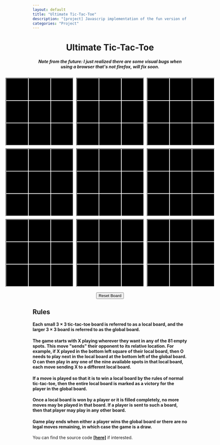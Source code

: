 ```yaml
---
layout: default
title: "Ultimate Tic-Tac-Toe"
description: "[project] Javascrip implementation of the fun version of Tic-Tac-Toe"
categories: "Project"
---
```


<style type="text/css">

:root {
	--big-square-size: 220px;
	--small-square-size: 71px;
	--font-size: 73px;
}

.macroBoard {
	display:grid;
	justify-content: center;	
	align-content: center;
	grid-template-columns: repeat(3,auto);
}


.microBoard {
width:var(--big-square-size);
height:var(--big-square-size);
background-color: black;
border: 5px solid white;
display: grid;
justify-content: center;
justify-items: center;
align-items: center;
grid-template-columns: repeat(3,auto);
}

.microBoard.x::before {
	content: "";
	display: block;
	width: calc(var(--big-square-size));
	height: calc((var(--big-square-size)/3));
	position: absolute;
	background-color: hotpink;
	border-radius: 50px;
	transform: rotate(45deg);
}

.microBoard.x::after{
	content: "";
	display: block;
	width: calc(var(--big-square-size));
	height: calc((var(--big-square-size)/3));
	position: absolute;
	background-color: hotpink;
	border-radius: 50px;
	transform: rotate(-45deg);
}


.microBoard.o::before{
	content: "";
	display: block;
	width: calc(var(--big-square-size) * .9);
	height: calc(var(--big-square-size) * .9);
	position: absolute;
	background-color: hotpink;
	border-radius: 50%;
}

.microBoard.o::after{
	content: "";
	display: block;
	width: calc(var(--big-square-size) * .5);
	height: calc(var(--big-square-size) * .5);
	position: absolute;
	background-color: black;
	border-radius: 50%;
}

.microBoard.draw::after{
	content: "";
	display: block;
	width: calc(var(--big-square-size) * .8);
	height: calc(var(--big-square-size) * .8);
	position: absolute;
	background-color: hotpink;
}


.cell {
	width:var(--small-square-size);
	height:var(--small-square-size);
	background-color: black;
	border: 1px solid white;
	display: flex;
	justify-content: center;
	align-items: center;
}

.cell.x::before,
.cell.x::after,
.cell.o::before{
	background-color: hotpink;
}

.cell.o::after{
	background-color: black;
}

.microBoard.xHover .cell:not(.x):not(.o):hover::before,
.microBoard.xHover .cell:not(.x):not(.o):hover::after{
	background-color: grey;
}

.microBoard.oHover .cell:not(.x):not(.o):hover::before{
	background-color: grey;
}

.microBoard.oHover .cell:not(.x):not(.o):hover::after{
	background-color: black;
}


.cell.x::before,
.cell.x::after,
.microBoard.xHover .cell:not(.x):not(.o):hover::before,
.microBoard.xHover .cell:not(.x):not(.o):hover::after{
	content: "";
	display: block;
	width: calc(var(--small-square-size));
	height: calc((var(--small-square-size)/3));
	position: absolute;
	border-radius: 50px;
}

.cell.x::before,
.microBoard.xHover .cell:not(.x):not(.o):hover::before{
	transform: rotate(45deg);
}

.cell.x::after,
.microBoard.xHover .cell:not(.x):not(.o):hover::after{
	transform: rotate(-45deg);
}


.cell.o::before,
.microBoard.oHover .cell:not(.x):not(.o):hover::before{
	content: "";
	display: block;
	width: calc(var(--small-square-size) * .9);
	height: calc(var(--small-square-size) * .9);
	position: absolute;
	border-radius: 50%;
}

.cell.o::after,
.microBoard.oHover .cell:not(.x):not(.o):hover::after{
	content: "";
	display: block;
	width: calc(var(--small-square-size) * .5);
	height: calc(var(--small-square-size) * .5);
	position: absolute;
	border-radius: 50%;
}

.resetButton {
	display: block;
	margin: 0 auto;
	cursor: pointer
	margin-bottom: 10px;
}

.restart {
	display: none;
	position: fixed;
	top: 0;
	left: 0;
	right: 0;
	bottom: 0;
	color: white;
	font-size: var(--font-size);
	background-color: black;
	opacity: .90;
	justify-content: center;
	align-items: center;
	flex-direction: column;
}

.restart.show {
	display: flex;
}
</style>

<title>Ultimate Tic-Tac-Toe - LostMyPlaintext</title>
<div class="well article">
	<h1 style="text-align: center;">Ultimate Tic-Tac-Toe</h1>
	<h5 style="text-align: center;">Note from the future: I just realized there are some visual bugs when using a browser that's not firefox, will fix soon.</h5>
</div>

<!-- Main Board  -->
<div class = "macroBoard" id = "macroBoard">
	<div class="microBoard" microBoard>
		<div class="cell" id="0" cell0></div>
		<div class="cell" id="0" cell0></div>
		<div class="cell" id="0" cell0></div>
		<div class="cell" id="0" cell0></div>
		<div class="cell" id="0" cell0></div>
		<div class="cell" id="0" cell0></div>
		<div class="cell" id="0" cell0></div>
		<div class="cell" id="0" cell0></div>
		<div class="cell" id="0" cell0></div>
	</div>			
	<div class="microBoard" microBoard>
		<div class="cell" id="1" cell1></div>
		<div class="cell" id="1" cell1></div>
		<div class="cell" id="1" cell1></div>
		<div class="cell" id="1" cell1></div>
		<div class="cell" id="1" cell1></div>
		<div class="cell" id="1" cell1></div>
		<div class="cell" id="1" cell1></div>
		<div class="cell" id="1" cell1></div>
		<div class="cell" id="1" cell1></div>
	</div>						
	<div class="microBoard" microBoard>
		<div class="cell" id="2" cell2></div>
		<div class="cell" id="2" cell2></div>
		<div class="cell" id="2" cell2></div>
		<div class="cell" id="2" cell2></div>
		<div class="cell" id="2" cell2></div>
		<div class="cell" id="2" cell2></div>
		<div class="cell" id="2" cell2></div>
		<div class="cell" id="2" cell2></div>
		<div class="cell" id="2" cell2></div>
	</div>			
	<div class="microBoard" microBoard>
		<div class="cell" id="3" cell3></div>
		<div class="cell" id="3" cell3></div>
		<div class="cell" id="3" cell3></div>
		<div class="cell" id="3" cell3></div>
		<div class="cell" id="3" cell3></div>
		<div class="cell" id="3" cell3></div>
		<div class="cell" id="3" cell3></div>
		<div class="cell" id="3" cell3></div>
		<div class="cell" id="3" cell3></div>
	</div>			
	<div class="microBoard" microBoard>
		<div class="cell" id="4" cell4></div>
		<div class="cell" id="4" cell4></div>
		<div class="cell" id="4" cell4></div>
		<div class="cell" id="4" cell4></div>
		<div class="cell" id="4" cell4></div>
		<div class="cell" id="4" cell4></div>
		<div class="cell" id="4" cell4></div>
		<div class="cell" id="4" cell4></div>
		<div class="cell" id="4" cell4></div>
	</div>			
	<div class="microBoard" microBoard>
		<div class="cell" id="5" cell5></div>
		<div class="cell" id="5" cell5></div>
		<div class="cell" id="5" cell5></div>
		<div class="cell" id="5" cell5></div>
		<div class="cell" id="5" cell5></div>
		<div class="cell" id="5" cell5></div>
		<div class="cell" id="5" cell5></div>
		<div class="cell" id="5" cell5></div>
		<div class="cell" id="5" cell5></div>
	</div>							
	<div class="microBoard" microBoard>
		<div class="cell" id="6" cell6></div>
		<div class="cell" id="6" cell6></div>
		<div class="cell" id="6" cell6></div>
		<div class="cell" id="6" cell6></div>
		<div class="cell" id="6" cell6></div>
		<div class="cell" id="6" cell6></div>
		<div class="cell" id="6" cell6></div>
		<div class="cell" id="6" cell6></div>
		<div class="cell" id="6" cell6></div>
	</div>			
	<div class="microBoard" microBoard>
		<div class="cell" id="7" cell7></div>
		<div class="cell" id="7" cell7></div>
		<div class="cell" id="7" cell7></div>
		<div class="cell" id="7" cell7></div>
		<div class="cell" id="7" cell7></div>
		<div class="cell" id="7" cell7></div>
		<div class="cell" id="7" cell7></div>
		<div class="cell" id="7" cell7></div>
		<div class="cell" id="7" cell7></div>
	</div>						
	<div class="microBoard" microBoard>
		<div class="cell" id="8" cell8></div>
		<div class="cell" id="8" cell8></div>
		<div class="cell" id="8" cell8></div>
		<div class="cell" id="8" cell8></div>
		<div class="cell" id="8" cell8></div>
		<div class="cell" id="8" cell8></div>
		<div class="cell" id="8" cell8></div>
		<div class="cell" id="8" cell8></div>
		<div class="cell" id="8" cell8></div>
	</div>			
</div>
<p></p>

<!-- Reset Button -->
<div>
	<button class="resetButton" id="resetButton">Reset Board</button>
</div>
<p></p>

<!-- Rules -->  
<div class="well article">
	<h2>Rules</h2>
	<h4>Each small 3 × 3 tic-tac-toe board is referred to as a local board, and the larger 3 × 3 board is referred to as the global board.</h4>
	<p></p>
	<h4>The game starts with X playing wherever they want in any of the 81 empty spots. This move "sends" their opponent to its relative location. For example, if X played in the bottom left square of their local board, then O needs to play next in the local board at the bottom left of the global board. O can then play in any one of the nine available spots in that local board, each move sending X to a different local board.</h4>
	<p></p>
	<h4>If a move is played so that it is to win a local board by the rules of normal tic-tac-toe, then the entire local board is marked as a victory for the player in the global board.</h4>
	<p></p>
	<h4>Once a local board is won by a player or it is filled completely, no more moves may be played in that board. If a player is sent to such a board, then that player may play in any other board.</h4>
	<p></p>
	<h4>Game play ends when either a player wins the global board or there are no legal moves remaining, in which case the game is a draw.</h4>
	<p></p>
	<p>You can find the source code <a href="https://github.com/0xA2/Ultimate-Tic-Tac-Toe"><b>[here]</b></a> if interested.</p>
</div>

<div class="restart" id="restart">
	<div message></div>
	<button id="exitButton">Play Again</button>
</div>

<script type="text/javascript">
	
const x = 'x'
const o = 'o'

// True if it's X's turn, false if it's O's turn
let xturn

const macroBoard = document.getElementById('macroBoard')

const microBoardElems = document.querySelectorAll('[microBoard]')

const cellElements0 = document.querySelectorAll('[cell0]')

const cellElements1 = document.querySelectorAll('[cell1]')

const cellElements2 = document.querySelectorAll('[cell2]')

const cellElements3 = document.querySelectorAll('[cell3]')

const cellElements4 = document.querySelectorAll('[cell4]')

const cellElements5 = document.querySelectorAll('[cell5]')

const cellElements6 = document.querySelectorAll('[cell6]')

const cellElements7 = document.querySelectorAll('[cell7]')

const cellElements8 = document.querySelectorAll('[cell8]')

const reset = document.getElementById('resetButton')

const winning = [
	[0,1,2],
	[3,4,5],
	[6,7,8],
	[0,3,6],
	[1,4,7],
	[2,5,8],
	[0,4,8],
	[2,4,6]
]

startGame()

reset.addEventListener('click', startGame)

function startGame(){
	xturn = true

	microBoardElems.forEach(microBoard => {
		microBoard.classList.remove(x)
		microBoard.classList.remove(o)
		microBoard.classList.remove('draw')
	})

	cellElements0.forEach(cell => {
		cell.classList.remove(x)
		cell.classList.remove(o)
		cell.addEventListener('click', handleClick, { once: true })
	})

	cellElements1.forEach(cell => {
		cell.classList.remove(x)
		cell.classList.remove(o)
		cell.addEventListener('click', handleClick, { once: true })
	})

	cellElements2.forEach(cell => {
		cell.classList.remove(x)
		cell.classList.remove(o)
		cell.addEventListener('click', handleClick, { once: true })
	})

	cellElements3.forEach(cell => {
		cell.classList.remove(x)
		cell.classList.remove(o)
		cell.addEventListener('click', handleClick, { once: true })
	})

	cellElements4.forEach(cell => {
		cell.classList.remove(x)
		cell.classList.remove(o)
		cell.addEventListener('click', handleClick, { once: true })
	})

	cellElements5.forEach(cell => {
		cell.classList.remove(x)
		cell.classList.remove(o)
		cell.addEventListener('click', handleClick, { once: true })
	})

	cellElements6.forEach(cell => {
		cell.classList.remove(x)
		cell.classList.remove(o)
		cell.addEventListener('click', handleClick, { once: true })
	})

	cellElements7.forEach(cell => {
		cell.classList.remove(x)
		cell.classList.remove(o)
		cell.addEventListener('click', handleClick, { once: true })
	})

	cellElements8.forEach(cell => {
		cell.classList.remove(x)
		cell.classList.remove(o)
		cell.addEventListener('click', handleClick, { once: true })
	})

	setHover()
}

function handleClick(e){

	const curCell = e.target
	const curMark = getCurMark()
	let flag = false
	if ( !microBoardElems[curCell.id].classList.contains(x) && !microBoardElems[curCell.id].classList.contains(o) && !microBoardElems[curCell.id].classList.contains('draw')){
		placeMark(curCell, curMark)
		flag = true
	}

	if (checkMicroWin(curCell,curMark)){
		switch(curCell.id){
			case '0':
				cellElements0.forEach(cell => {
					cell.classList.remove(x);
					cell.classList.remove(o);
				})
			break;
			case '1':
				cellElements1.forEach(cell => {
					cell.classList.remove(x);
					cell.classList.remove(o);
				})
			break;
			case '2':
				cellElements2.forEach(cell => {
					cell.classList.remove(x);
					cell.classList.remove(o);
				})
			break;
			case '3':
				cellElements3.forEach(cell => {
					cell.classList.remove(x);
					cell.classList.remove(o);
				})
			break;
			case '4':
				cellElements4.forEach(cell => {
					cell.classList.remove(x);
					cell.classList.remove(o);
				})
			break;
			case '5':
				cellElements5.forEach(cell => {
					cell.classList.remove(x);
					cell.classList.remove(o);
				})
			break;
			case '6':
				cellElements6.forEach(cell => {
					cell.classList.remove(x);
					cell.classList.remove(o);
				})
			break;
			case '7':
				cellElements7.forEach(cell => {
					cell.classList.remove(x);
					cell.classList.remove(o);
				})
			break;
			case '8':
				cellElements8.forEach(cell => {
					cell.classList.remove(x);
					cell.classList.remove(o);
				})
				break;
		}
		microBoardElems[curCell.id].classList.add(curMark)
	}


	if (checkMicroDraw(curCell)){
		switch(curCell.id){
			case '0':
				cellElements0.forEach(cell => {
					cell.classList.remove(x);
					cell.classList.remove(o);
				})
				break;
			case '1':
				cellElements1.forEach(cell => {
					cell.classList.remove(x);
					cell.classList.remove(o);
				})
				break;
			case '2':
				cellElements2.forEach(cell => {
					cell.classList.remove(x);
					cell.classList.remove(o);
				})
				break;
			case '3':
				cellElements3.forEach(cell => {
					cell.classList.remove(x);
					cell.classList.remove(o);
				})
				break;
			case '4':
				cellElements4.forEach(cell => {
					cell.classList.remove(x);
					cell.classList.remove(o);
				})
				break;
			case '5':
				cellElements5.forEach(cell => {
					cell.classList.remove(x);
					cell.classList.remove(o);
				})
				break;
			case '6':
				cellElements6.forEach(cell => {
					cell.classList.remove(x);
					cell.classList.remove(o);
				})
				break;
			case '7':
				cellElements7.forEach(cell => {
					cell.classList.remove(x);
					cell.classList.remove(o);
				})
				break;
			case '8':
				cellElements8.forEach(cell => {
					cell.classList.remove(x);
					cell.classList.remove(o);
				})
				break;
		}
		microBoardElems[curCell.id].classList.add('draw')
	}


	if (checkMacroWin(curMark)){
		if (curMark == x){
			alert('X wins')
		}
		else{
			alert('O wins')
		}
		startGame()
	}

	if (checkMacroDraw()){
		alert("Draw")
		startGame()
	}

	if (flag){
		switchTurns()
	}
	setHover()
}

function getCurMark(){
	if (xturn) {
		return x
	}
	else{
		return o
	}
}

function placeMark(curCell, curMark){
	 curCell.classList.add(curMark)
}

function switchTurns(){
	xturn = !xturn
}

function setHover(){
	microBoardElems.forEach(board => {
		board.classList.remove('xHover')
		board.classList.remove('oHover')
	})

	if (xturn) {
		microBoardElems.forEach(board => {
			if ( !board.classList.contains(x) && !board.classList.contains(o) && !board.classList.contains('draw')){
				board.classList.add('xHover')
			}
		})
	}
	else{
		microBoardElems.forEach(board => {
			if ( !board.classList.contains(x) && !board.classList.contains(o) ){
				board.classList.add('oHover')
			}
		})
	}
}

function checkMicroWin(curCell,curMark){
	return winning.some(combinations => {
		return combinations.every(i => {
			switch(curCell.id){
				case '0':
					return cellElements0[i].classList.contains(curMark);
					break;
				case '1':
					return cellElements1[i].classList.contains(curMark);
					break;
				case '2':
					return cellElements2[i].classList.contains(curMark);
					break;
				case '3':
					return cellElements3[i].classList.contains(curMark);
					break;
				case '4':
					return cellElements4[i].classList.contains(curMark);
					break;
				case '5':
					return cellElements5[i].classList.contains(curMark);
					break;
				case '6':
					return cellElements6[i].classList.contains(curMark);
					break;
				case '7':
					return cellElements7[i].classList.contains(curMark);
					break;
				case '8':
					return cellElements8[i].classList.contains(curMark);
					break;
			}
		})
	})
}

function checkMicroDraw(curCell){
	switch(curCell.id){
		case '0':
			return [...cellElements0].every(cell => {
				return cell.classList.contains(x) || cell.classList.contains(o)
			})
			break;
		case '1':
			return [...cellElements1].every(cell => {
				return cell.classList.contains(x) || cell.classList.contains(o)
			})
			break;
		case '2':
			return [...cellElements2].every(cell => {
				return cell.classList.contains(x) || cell.classList.contains(o)
			})
			break;
		case '3':
			return [...cellElements3].every(cell => {
				return cell.classList.contains(x) || cell.classList.contains(o)
			})
			break;
		case '4':
			return [...cellElements4].every(cell => {
				return cell.classList.contains(x) || cell.classList.contains(o)
			})
			break;
		case '5':
			return [...cellElements5].every(cell => {
				return cell.classList.contains(x) || cell.classList.contains(o)
			})
			break;
		case '6':
			return [...cellElements6].every(cell => {
				return cell.classList.contains(x) || cell.classList.contains(o)
			})
			break;
		case '7':
			return [...cellElements7].every(cell => {
				return cell.classList.contains(x) || cell.classList.contains(o)
			})
			break;
		case '8':
			return [...cellElements8].every(cell => {
				return cell.classList.contains(x) || cell.classList.contains(o)
			})
			break;

	}

}


function checkMacroWin(curMark){
	return winning.some(combinations => {
		return combinations.every(i => {
			return microBoardElems[i].classList.contains(curMark);
		})
	})
}

function checkMacroDraw(){
	return [...microBoardElems].every(microBoard => {
		return microBoard.classList.contains(x) || microBoard.classList.contains(o) || microBoard.classList.contains('draw')
	})
}

</script>
